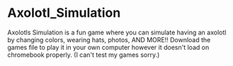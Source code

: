 # Axolotl_Simulation
Axolotls Simulation is a fun game where you can simulate having an axolotl by changing colors, wearing hats, photos, AND MORE!! Download the games file to play it in your own computer however it doesn't load on chromebook properly. (I can't test my games sorry.)
